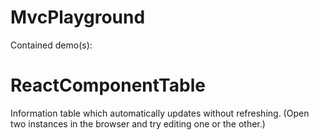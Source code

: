 MvcPlayground
=============

Contained demo(s):

ReactComponentTable
===================
Information table which automatically updates without refreshing. (Open two instances in the browser and try editing one or the other.)
